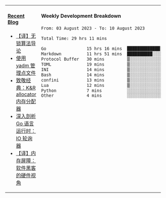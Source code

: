 <table width="960px">
<tr>
<td valign="top" width="50%">

#### <a href="https://www.kongjun18.me" target="_blank">Recent Blog</a>

<!-- BLOG-POST-LIST:START -->
- [【译】无锁算法导论](https://kongjun18.github.io/posts/2023/07/14/)
- [使用 yadm 管理点文件](https://kongjun18.github.io/posts/2023/04/07/)
- [致敬经典：K&amp;R allocator 内存分配器](https://kongjun18.github.io/posts/2022/12/12/)
- [深入剖析 Go 语言运行时：IO 轮询器](https://kongjun18.github.io/posts/2022/11/21/)
- [【译】内存屏障：软件黑客的硬件视角](https://kongjun18.github.io/posts/2022/11/03/)
<!-- BLOG-POST-LIST:END -->

</td>
<td valign="top" width="50%">

#### Weekly Development Breakdown

<!--START_SECTION:waka-->

```txt
From: 03 August 2023 - To: 10 August 2023

Total Time: 29 hrs 11 mins

Go                15 hrs 16 mins  █████████████░░░░░░░░░░░░   52.34 %
Markdown          11 hrs 51 mins  ██████████░░░░░░░░░░░░░░░   40.64 %
Protocol Buffer   30 mins         ▒░░░░░░░░░░░░░░░░░░░░░░░░   01.72 %
TOML              19 mins         ▒░░░░░░░░░░░░░░░░░░░░░░░░   01.13 %
INI               14 mins         ▒░░░░░░░░░░░░░░░░░░░░░░░░   00.85 %
Bash              14 mins         ▒░░░░░░░░░░░░░░░░░░░░░░░░   00.83 %
confini           13 mins         ▒░░░░░░░░░░░░░░░░░░░░░░░░   00.77 %
Lua               12 mins         ▒░░░░░░░░░░░░░░░░░░░░░░░░   00.74 %
Python            7 mins          ░░░░░░░░░░░░░░░░░░░░░░░░░   00.45 %
Other             4 mins          ░░░░░░░░░░░░░░░░░░░░░░░░░   00.27 %
```

<!--END_SECTION:waka-->
</td>
</tr>

</table>
